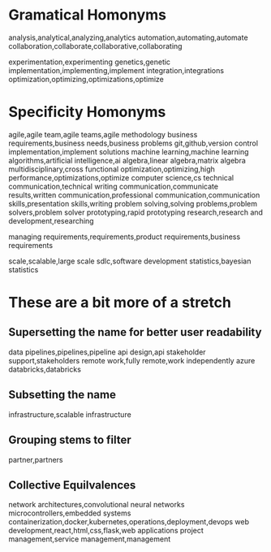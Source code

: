 # Gramatical Homonyms
analysis,analytical,analyzing,analytics
automation,automating,automate
collaboration,collaborate,collaborative,collaborating

experimentation,experimenting
genetics,genetic
implementation,implementing,implement
integration,integrations
optimization,optimizing,optimizations,optimize


# Specificity Homonyms
agile,agile team,agile teams,agile methodology
business requirements,business needs,business problems
git,github,version control
implementation,implement solutions
machine learning,machine learning algorithms,artificial intelligence,ai
algebra,linear algebra,matrix algebra
multidisciplinary,cross functional
optimization,optimizing,high performance,optimizations,optimize
computer science,cs
technical communication,technical writing
communication,communicate results,written communication,professional communication,communication skills,presentation skills,writing
problem solving,solving problems,problem solvers,problem solver
prototyping,rapid prototyping
research,research and development,researching

managing requirements,requirements,product requirements,business requirements

scale,scalable,large scale
sdlc,software development
statistics,bayesian statistics

# These are a bit more of a stretch
## Supersetting the name for better user readability
data pipelines,pipelines,pipeline
api design,api
stakeholder support,stakeholders
remote work,fully remote,work independently
azure databricks,databricks

## Subsetting the name
infrastructure,scalable infrastructure

## Grouping stems to filter
partner,partners

## Collective Equilvalences
network architectures,convolutional neural networks
microcontrollers,embedded systems
containerization,docker,kubernetes,operations,deployment,devops
web development,react,html,css,flask,web applications
project management,service management,management